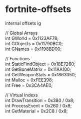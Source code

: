 # fortnite-offsets
internal offsets ig

// Global Arrays  
int GWorld = 0x1123AF78;  
int GObjects = 0x11790BC0;  
int GNames = 0x1198BD00;  

// Functions  
int StaticFindObject = 0x18E7260;  
int GetBoneMatrix = 0x11AA100;  
int GetWeaponStats = 0x1863350;  
int Malloc = 0xFEE398;  
int Free = 0x3CA4AE0;  

// Virtual Indexs  
int DrawTransition = 0x380 / 0x8;  
int ProcessEvent = 0x260 / 0x8;  
int GetMaterial = 0x2C8 / 0x8;  

